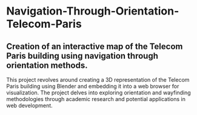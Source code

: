 # Navigation-Through-Orientation-Telecom-Paris
## Creation of an interactive map of the Telecom Paris building using navigation through orientation methods.

This project revolves around creating a 3D representation of the Telecom Paris building using Blender and embedding it into a web browser for visualization. The project delves into exploring orientation and wayfinding methodologies through academic research and potential applications in web development.
